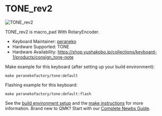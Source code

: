 # TONE_rev2

![TONE_rev2](https://user-images.githubusercontent.com/5952961/70761947-4b101f80-1d92-11ea-86ce-3eda38e93524.jpg)

TONE_rev2 is macro_pad With RotaryEncoder.

* Keyboard Maintainer: [peraneko](https://github.com/peraneko)
* Hardware Supported: TONE
* Hardware Availability: https://shop.yushakobo.jp/collections/keyboard-1/products/consign_tone-note

Make example for this keyboard (after setting up your build environment):

    make peranekofactory/tone:default

Flashing example for this keyboard:

    make peranekofactory/tone:default:flash

See the [build environment setup](https://docs.qmk.fm/#/getting_started_build_tools) and the [make instructions](https://docs.qmk.fm/#/getting_started_make_guide) for more information. Brand new to QMK? Start with our [Complete Newbs Guide](https://docs.qmk.fm/#/newbs).
